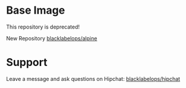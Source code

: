 # Base Image

This repository is deprecated!

New Repository [blacklabelops/alpine](https://github.com/blacklabelops/baseimages/tree/master/alpine)

# Support

Leave a message and ask questions on Hipchat: [blacklabelops/hipchat](http://support.blacklabelops.com)
